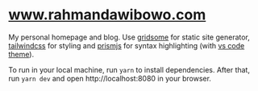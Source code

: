 # www.rahmandawibowo.com

My personal homepage and blog. Use [gridsome](https://gridsome.org) for static site generator, [tailwindcss](https://tailwindcss.com) for styling and [prismjs](https://gridsome.org/plugins/@gridsome/remark-prismjs) for syntax highlighting (with [vs code theme](https://github.com/PrismJS/prism-themes/blob/master/themes/prism-vsc-dark-plus.css)).

To run in your local machine, run `yarn` to install dependencies. After that, run `yarn dev` and open http://localhost:8080 in your browser.

